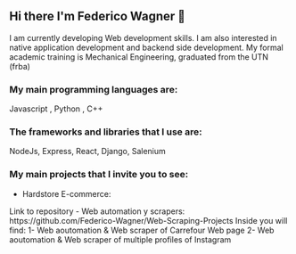 ## Hi there I'm Federico Wagner 👋

I am currently developing Web development skills. I am also interested in native application development and backend side development.
My formal academic training is Mechanical Engineering, graduated from the UTN (frba)

###  My main programming languages are:
  Javascript , Python , C++
  
###  The frameworks and libraries that I use are:
  NodeJs, Express, React, Django, Salenium
  
  ### My main projects that I invite you to see:
  
 - Hardstore E-commerce:
 <html>
  <a src="https://github.com/Federico-Wagner/HardStore-Ecomerce" >Link to repository </a>
  </html>
- Web automation y scrapers:
  https://github.com/Federico-Wagner/Web-Scraping-Projects
  Inside you will find:
  1- Web aoutomation & Web scraper of Carrefour Web page
  2- Web aoutomation & Web scraper of multiple profiles of Instagram
  

<!--
**Federico-Wagner/Federico-Wagner** is a ✨ _special_ ✨ repository because its `README.md` (this file) appears on your GitHub profile.

Here are some ideas to get you started:

- 🔭 I’m currently working on ...
- 🌱 I’m currently learning ...
- 👯 I’m looking to collaborate on ...
- 🤔 I’m looking for help with ...
- 💬 Ask me about ...
- 📫 How to reach me: ...
- 😄 Pronouns: ...
- ⚡ Fun fact: ...
-->

